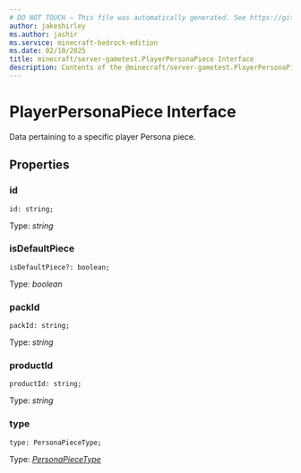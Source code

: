 ```yaml
---
# DO NOT TOUCH — This file was automatically generated. See https://github.com/mojang/minecraftapidocsgenerator to modify descriptions, examples, etc.
author: jakeshirley
ms.author: jashir
ms.service: minecraft-bedrock-edition
ms.date: 02/10/2025
title: minecraft/server-gametest.PlayerPersonaPiece Interface
description: Contents of the @minecraft/server-gametest.PlayerPersonaPiece class.
---
```

# PlayerPersonaPiece Interface

Data pertaining to a specific player Persona piece.

## Properties

### **id**
`id: string;`

Type: *string*

### **isDefaultPiece**
`isDefaultPiece?: boolean;`

Type: *boolean*

### **packId**
`packId: string;`

Type: *string*

### **productId**
`productId: string;`

Type: *string*

### **type**
`type: PersonaPieceType;`

Type: [*PersonaPieceType*](PersonaPieceType.md)
